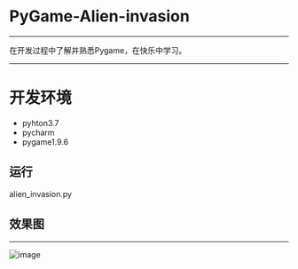 # PyGame-Alien-invasion
  ----------------------------------
 
  在开发过程中了解并熟悉Pygame，在快乐中学习。
  
  --------------------------------
# 开发环境
  - pyhton3.7
  - pycharm
  - pygame1.9.6

  
 ## 运行
  alien_invasion.py
## 效果图
----------------------------------
![image](https://github.com/jia-666666/PyGame-Alien-invasion/blob/master/images/%E6%95%88%E6%9E%9C%E5%9B%BE.png)
